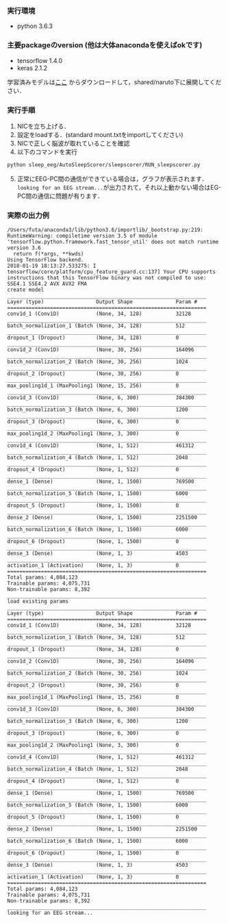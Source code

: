 
### 実行環境
- python 3.6.3

### 主要packageのversion (他は大体anacondaを使えばokです)
- tensorflow 1.4.0
- keras 2.1.2

学習済みモデルは[ここ](https://www.dropbox.com/s/9tw7mywsd8bl9c2/20171221-065527.zip?dl=0) からダウンロードして，shared/naruto下に展開してください．




### 実行手順
1. NICを立ち上げる．
2. 設定をloadする．(standard mount.txtをimportしてください)
3. NICで正しく脳波が取れていることを確認
4. 以下のコマンドを実行
``` bash
python sleep_eeg/AutoSleepScorer/sleepscorer/RUN_sleepscorer.py
```
5. 正常にEEG-PC間の通信ができている場合は，グラフが表示されます．
```looking for an EEG stream...```が出力されて，それ以上動かない場合はEG-PC間の通信に問題が有ります．

### 実際の出力例
```
/Users/futa/anaconda3/lib/python3.6/importlib/_bootstrap.py:219: RuntimeWarning: compiletime version 3.5 of module 'tensorflow.python.framework.fast_tensor_util' does not match runtime version 3.6
  return f(*args, **kwds)
Using TensorFlow backend.
2018-01-19 18:13:27.533275: I tensorflow/core/platform/cpu_feature_guard.cc:137] Your CPU supports instructions that this TensorFlow binary was not compiled to use: SSE4.1 SSE4.2 AVX AVX2 FMA
create model
_________________________________________________________________
Layer (type)                 Output Shape              Param #   
=================================================================
conv1d_1 (Conv1D)            (None, 34, 128)           32128     
_________________________________________________________________
batch_normalization_1 (Batch (None, 34, 128)           512       
_________________________________________________________________
dropout_1 (Dropout)          (None, 34, 128)           0         
_________________________________________________________________
conv1d_2 (Conv1D)            (None, 30, 256)           164096    
_________________________________________________________________
batch_normalization_2 (Batch (None, 30, 256)           1024      
_________________________________________________________________
dropout_2 (Dropout)          (None, 30, 256)           0         
_________________________________________________________________
max_pooling1d_1 (MaxPooling1 (None, 15, 256)           0         
_________________________________________________________________
conv1d_3 (Conv1D)            (None, 6, 300)            384300    
_________________________________________________________________
batch_normalization_3 (Batch (None, 6, 300)            1200      
_________________________________________________________________
dropout_3 (Dropout)          (None, 6, 300)            0         
_________________________________________________________________
max_pooling1d_2 (MaxPooling1 (None, 3, 300)            0         
_________________________________________________________________
conv1d_4 (Conv1D)            (None, 1, 512)            461312    
_________________________________________________________________
batch_normalization_4 (Batch (None, 1, 512)            2048      
_________________________________________________________________
dropout_4 (Dropout)          (None, 1, 512)            0         
_________________________________________________________________
dense_1 (Dense)              (None, 1, 1500)           769500    
_________________________________________________________________
batch_normalization_5 (Batch (None, 1, 1500)           6000      
_________________________________________________________________
dropout_5 (Dropout)          (None, 1, 1500)           0         
_________________________________________________________________
dense_2 (Dense)              (None, 1, 1500)           2251500   
_________________________________________________________________
batch_normalization_6 (Batch (None, 1, 1500)           6000      
_________________________________________________________________
dropout_6 (Dropout)          (None, 1, 1500)           0         
_________________________________________________________________
dense_3 (Dense)              (None, 1, 3)              4503      
_________________________________________________________________
activation_1 (Activation)    (None, 1, 3)              0         
=================================================================
Total params: 4,084,123
Trainable params: 4,075,731
Non-trainable params: 8,392
_________________________________________________________________
load existing params
_________________________________________________________________
Layer (type)                 Output Shape              Param #   
=================================================================
conv1d_1 (Conv1D)            (None, 34, 128)           32128     
_________________________________________________________________
batch_normalization_1 (Batch (None, 34, 128)           512       
_________________________________________________________________
dropout_1 (Dropout)          (None, 34, 128)           0         
_________________________________________________________________
conv1d_2 (Conv1D)            (None, 30, 256)           164096    
_________________________________________________________________
batch_normalization_2 (Batch (None, 30, 256)           1024      
_________________________________________________________________
dropout_2 (Dropout)          (None, 30, 256)           0         
_________________________________________________________________
max_pooling1d_1 (MaxPooling1 (None, 15, 256)           0         
_________________________________________________________________
conv1d_3 (Conv1D)            (None, 6, 300)            384300    
_________________________________________________________________
batch_normalization_3 (Batch (None, 6, 300)            1200      
_________________________________________________________________
dropout_3 (Dropout)          (None, 6, 300)            0         
_________________________________________________________________
max_pooling1d_2 (MaxPooling1 (None, 3, 300)            0         
_________________________________________________________________
conv1d_4 (Conv1D)            (None, 1, 512)            461312    
_________________________________________________________________
batch_normalization_4 (Batch (None, 1, 512)            2048      
_________________________________________________________________
dropout_4 (Dropout)          (None, 1, 512)            0         
_________________________________________________________________
dense_1 (Dense)              (None, 1, 1500)           769500    
_________________________________________________________________
batch_normalization_5 (Batch (None, 1, 1500)           6000      
_________________________________________________________________
dropout_5 (Dropout)          (None, 1, 1500)           0         
_________________________________________________________________
dense_2 (Dense)              (None, 1, 1500)           2251500   
_________________________________________________________________
batch_normalization_6 (Batch (None, 1, 1500)           6000      
_________________________________________________________________
dropout_6 (Dropout)          (None, 1, 1500)           0         
_________________________________________________________________
dense_3 (Dense)              (None, 1, 3)              4503      
_________________________________________________________________
activation_1 (Activation)    (None, 1, 3)              0         
=================================================================
Total params: 4,084,123
Trainable params: 4,075,731
Non-trainable params: 8,392
_________________________________________________________________
looking for an EEG stream...

```


